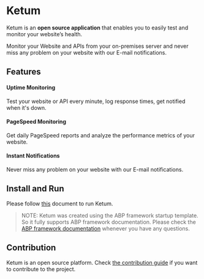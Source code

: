 # Ketum

Ketum is an **open source application** that enables you to easily test and monitor your website’s health.

Monitor your Website and APIs from your on-premises server and never miss any problem on your website with our E-mail notifications.

## Features

#### Uptime Monitoring

 Test your website or API every minute, log response times, get notified when it's down.

#### PageSpeed Monitoring

Get daily PageSpeed reports and analyze the performance metrics of your website.

#### Instant Notifications

Never miss any problem on your website with our E-mail notifications.

## Install and Run

Please follow [this](./docs/Get-Started/getting-started.md) document to run Ketum.

> NOTE: Ketum was created using the ABP framework startup template. So it fully supports ABP framework documentation. Please check the [ABP framework documentation](https://docs.abp.io/en/abp/latest) whenever you have any questions.

## Contribution

Ketum is an open source platform. Check [the contribution guide](docs/Contribution/Index.md) if you want to contribute to the project.
